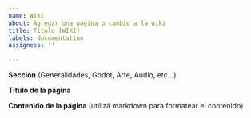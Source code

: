 ```yaml
---
name: Wiki
about: Agregar una página o cambio a la wiki
title: Título [WIKI]
labels: documentation
assignees: ''

---
```


**Sección**
(Generalidades, Godot, Arte, Audio, etc...)

**Título de la página**

**Contenido de la página**
(utilizá markdown para formatear el contenido)
